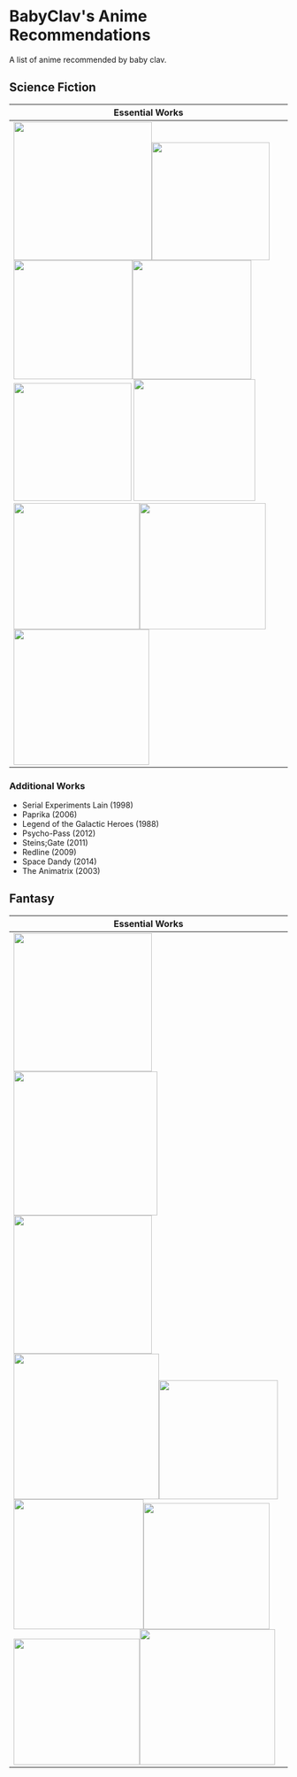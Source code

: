# BabyClav's Anime Recommendations
A list of anime recommended by baby clav.

## Science Fiction
| Essential Works | 
| ----------- |
| <img src="https://files.catbox.moe/qwwq91.png" width="250"><img src="https://cdn.myanimelist.net/images/anime/1404/98182.jpg" width="213"> <img src="https://m.media-amazon.com/images/M/MV5BNGNlNjBkODEtZThlOC00YzUxLWI0MjMtMjk3YzJmMDFlNWZlXkEyXkFqcGdeQXVyNjI0MDg2NzE@._V1_.jpg" width="215"><img src="https://m.media-amazon.com/images/M/MV5BYzNmZDQ1ZTEtYzQwMy00ZDBmLWI5MmQtZmQwYzM0YmQ4NWQ1XkEyXkFqcGdeQXVyMTA3OTEyODI1._V1_.jpg" width="215"><img src="https://static.wikia.nocookie.net/dubbing9585/images/f/fb/Gurren_Lagann.jpg/revision/latest?cb=20180207152057" width="213"> <img src="https://cdn.myanimelist.net/images/anime/1840/95271.jpg" width="220"><img src="https://cdn.myanimelist.net/images/anime/1535/91165.jpg" width="228"><img src="https://cdn.myanimelist.net/images/anime/7/75629.jpg" width="228"><img src="https://m.media-amazon.com/images/M/MV5BZWQxZDhiNGEtYmRhYy00OGUxLThhYTMtNjUzMjY0YzhiYjU3XkEyXkFqcGdeQXVyNDYzNTI2ODc@._V1_.jpg" width="245">

### Additional Works
* Serial Experiments Lain (1998)
* Paprika (2006)
* Legend of the Galactic Heroes (1988)
* Psycho-Pass (2012)
* Steins;Gate (2011)
* Redline (2009)
* Space Dandy (2014)
* The Animatrix (2003)

## Fantasy
| Essential Works | 
| ----------- |
| <img src="https://cdn.myanimelist.net/images/anime/7/74317.jpg" width="250"><img src="https://cdn.myanimelist.net/images/anime/5/44560.jpg" width="260"> <img src="https://cdn.myanimelist.net/images/anime/11/33657.jpg" width="250"><img src="https://lh3.googleusercontent.com/proxy/X4aM02Y5MqQFnpZ71BNLwkowpQicFUXBJCGbY8IdG-jobhrJnZ6YwnLw5adOLuAxHaUjldIl_2rpMFybFTLSvNOABHrhgB3kYvhfjE_mvxlH7vnbF9AGCL4Qzu2FbWpBhOiIKKz1kUyJ5dzzT86c5hV_uonM" width="263"><img src="https://cdn.myanimelist.net/images/anime/1127/116848.jpg" width="215"> <img src="https://occ-0-299-300.1.nflxso.net/dnm/api/v6/evlCitJPPCVCry0BZlEFb5-QjKc/AAAABThx7r6naYKRJuk0Vb-ACOZTjDXLLT6PVvwhJrWt9iQ_sM7LVb3EnqngH4i7WUOTavQ35AsTiPNf4hIApZNZbfLa5jOC.jpg" width="235"><img src="https://cdn.myanimelist.net/images/anime/1535/91165.jpg" width="228"><img src="https://cdn.myanimelist.net/images/anime/7/75629.jpg" width="228"><img src="https://cdn.myanimelist.net/images/anime/2/73249.jpg" width="245">
